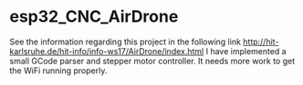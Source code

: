 # esp32_CNC_AirDrone
See the information regarding this project in the following link
http://hit-karlsruhe.de/hit-info/info-ws17/AirDrone/index.html
I have implemented a small GCode parser and stepper motor controller.
It needs more work to get the WiFi running properly.
